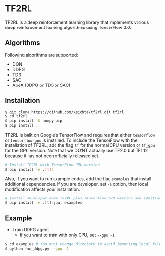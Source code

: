 # TF2RL
TF2RL is a deep reinforcement learning library that implements various deep reinforcement learning algorithms using TensorFlow 2.0.

## Algorithms
Following algorithms are supported:
- DQN
- DDPG
- TD3
- SAC
- ApeX (DDPG or TD3 or SAC)

## Installation
```bash
$ git clone https://github.com/keiohta/tf2rl.git tf2rl
$ cd tf2rl
$ pip install -U numpy pip
$ pip install .
```

TF2RL is built on Google's TensorFlow and requires that either `tensorflow` or `tensorflow-gpu` is installed.
To include the TensorFlow with the installation of TF2RL, add the flag `tf` for the normal CPU version or `tf_gpu` for the GPU version.
Note that we DO'NT actually use TF2.0 but TF1.12 because it has not been officially released yet.
```bash
# Install TF2RL with TensorFlow CPU version
$ pip install -e .[tf]
```

Also, if you want to run example codes, add the flag `examples` that install additional dependencies.
If you are developer, set `-e` option, then local modification affects your installation.
```bash
# Install developer mode TF2RL plus TensorFlow GPU version and additional dependencies to run examples
$ pip install -e .[tf-gpu, examples]
```

## Example
- Train DDPG agent
  - If you want to train with only CPU, set `--gpu -1`

```bash
$ cd examples # You must change directory to avoid importing local files.
$ python run_ddpg.py --gpu -1
```
